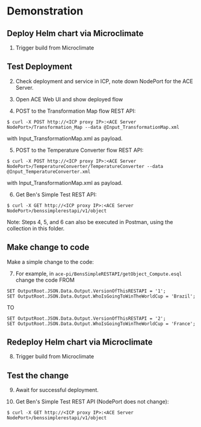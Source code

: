 # Demonstration

## Deploy Helm chart via Microclimate
1. Trigger build from Microclimate

## Test Deployment
2. Check deployment and service in ICP, note down NodePort for the ACE Server.

3. Open ACE Web UI and show deployed flow

4. POST to the Transformation Map flow REST API:
~~~
$ curl -X POST http://<ICP proxy IP>:<ACE Server NodePort>/Transformation_Map --data @Input_TransformationMap.xml
~~~
with Input_TransformationMap.xml as payload.

5. POST to the Temperature Converter flow REST API:
~~~
$ curl -X POST http://<ICP proxy IP>:<ACE Server NodePort>/TemperatureConverter/TemperatureConverter --data @Input_TemperatureConverter.xml
~~~
with Input_TransformationMap.xml as payload.

6. Get Ben's Simple Test REST API:
~~~
$ curl -X GET http://<ICP proxy IP>:<ACE Server NodePort>/benssimplerestapi/v1/object
~~~

Note: Steps 4, 5, and 6 can also be executed in Postman, using the collection in this folder.

## Make change to code
Make a simple change to the code:

7. For example, in `ace-pi/BensSimpleRESTAPI/getObject_Compute.esql` change the code FROM
~~~
SET OutputRoot.JSON.Data.Output.VersionOfThisRESTAPI = '1';
SET OutputRoot.JSON.Data.Output.WhoIsGoingToWinTheWorldCup = 'Brazil';
~~~
TO
~~~
SET OutputRoot.JSON.Data.Output.VersionOfThisRESTAPI = '2';
SET OutputRoot.JSON.Data.Output.WhoIsGoingToWinTheWorldCup = 'France';
~~~

## Redeploy Helm chart via Microclimate
8. Trigger build from Microclimate

## Test the change
9. Await for successful deployment.

10. Get Ben's Simple Test REST API (NodePort does not change):
~~~
$ curl -X GET http://<ICP proxy IP>:<ACE Server NodePort>/benssimplerestapi/v1/object
~~~
